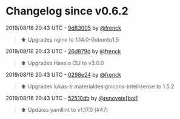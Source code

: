 # Changelog since v0.6.2

2019/08/16 20:43 UTC - [9d83005](https://github.com/hassio-addons/addon-vscode/commit/9d83005106845980a22c0e279456dffeaf440319) by [@frenck](https://github.com/frenck)
> :arrow_up: Upgrades nginx to 1.14.0-0ubuntu1.5 

2019/08/16 20:43 UTC - [26d879d](https://github.com/hassio-addons/addon-vscode/commit/26d879d5cb64fdbe0a04c360d1feca967039b8dd) by [@frenck](https://github.com/frenck)
> :arrow_up: Upgrades Hassio CLI to v3.0.0 

2019/08/16 20:43 UTC - [0298e24](https://github.com/hassio-addons/addon-vscode/commit/0298e24cdf395047b013232fbd4c5aa119f5918d) by [@frenck](https://github.com/frenck)
> :arrow_up: Upgrades lukas-tr.materialdesignicons-intellisense to 1.5.2 

2019/08/16 20:43 UTC - [52510db](https://github.com/hassio-addons/addon-vscode/commit/52510db590c01e7600d42192d2f84b85941d88bb) by [@renovate[bot]](https://github.com/apps/renovate)
> :arrow_up: Updates yamllint to v1.17.0 (#47) 

